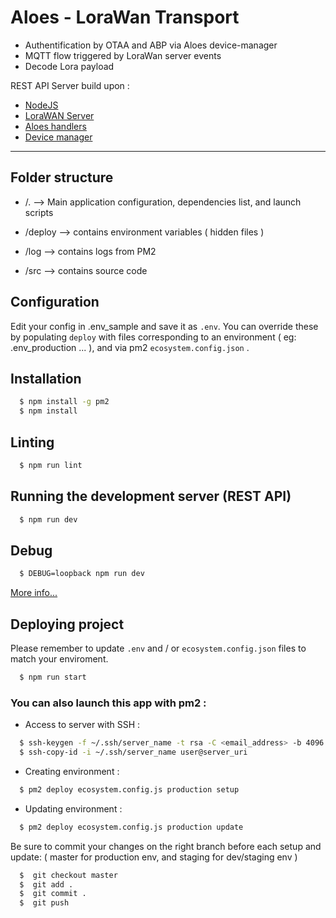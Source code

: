 # Aloes - LoraWan Transport

- Authentification by OTAA and ABP via Aloes device-manager
- MQTT flow triggered by LoraWan server events
- Decode Lora payload


REST API Server build upon :
- [NodeJS](https://nodejs.org/en/)
- [LoraWAN Server](https://github.com/ioberry/LoraWAN-Server)
- [Aloes handlers](https://www.npmjs.com/package/aloes-handlers)
- [Device manager](https://framagit.org/getlarge/device-manager)

-----


## Folder structure

- /. --> Main application configuration, dependencies list, and launch scripts

- /deploy --> contains environment variables ( hidden files )

- /log --> contains logs from PM2

- /src --> contains source code



## Configuration

Edit your config in .env_sample and save it as `.env`.
You can override these by populating `deploy` with files corresponding to an environment ( eg: .env_production ... ), and via pm2 `ecosystem.config.json` .


## Installation

``` bash
  $ npm install -g pm2
  $ npm install
```


## Linting

```bash
  $ npm run lint
```


## Running the development server (REST API)

```bash
  $ npm run dev
```


## Debug

```bash
  $ DEBUG=loopback npm run dev
```

[More info...](https://loopback.io/doc/en/lb3/Setting-debug-strings.html)



## Deploying project

Please remember to update `.env` and / or `ecosystem.config.json` files to match your enviroment.

```bash
  $ npm run start
```


### You can also launch this app with pm2 :

- Access to server with SSH :

```bash
  $ ssh-keygen -f ~/.ssh/server_name -t rsa -C <email_address> -b 4096
  $ ssh-copy-id -i ~/.ssh/server_name user@server_uri
```

- Creating environment :

```bash
  $ pm2 deploy ecosystem.config.js production setup
```

- Updating environment :

```bash
  $ pm2 deploy ecosystem.config.js production update
```

Be sure to commit your changes on the right branch before each setup and update: ( master for production env, and staging for dev/staging env )

```bash
  $  git checkout master
  $  git add .
  $  git commit .
  $  git push
```
